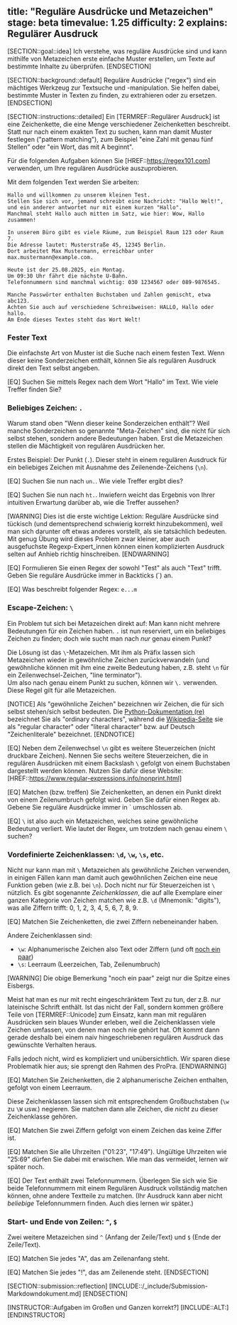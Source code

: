 title: "Reguläre Ausdrücke und Metazeichen"
stage: beta
timevalue: 1.25
difficulty: 2
explains: Regulärer Ausdruck
---

[SECTION::goal::idea]
Ich verstehe, was reguläre Ausdrücke sind und kann mithilfe von Metazeichen erste einfache Muster
erstellen, um Texte auf bestimmte Inhalte zu überprüfen.
[ENDSECTION]


[SECTION::background::default]
Reguläre Ausdrücke ("regex") sind ein mächtiges Werkzeug zur 
Textsuche und -manipulation. 
Sie helfen dabei, bestimmte Muster in Texten zu finden, zu extrahieren oder zu ersetzen.
[ENDSECTION]


[SECTION::instructions::detailed]
Ein [TERMREF::Regulärer Ausdruck] ist eine Zeichenkette, die eine Menge verschiedener Zeichenketten beschreibt.
Statt nur nach einem exakten Text zu suchen, kann man damit Muster festlegen ("pattern matching"), 
zum Beispiel "eine Zahl mit genau fünf Stellen" oder "ein Wort, das mit A beginnt".

Für die folgenden Aufgaben können Sie 
[HREF::https://regex101.com]
verwenden, um Ihre regulären Ausdrücke auszuprobieren.

Mit dem folgenden Text werden Sie arbeiten:
```
Hallo und willkommen zu unserem kleinen Test.
Stellen Sie sich vor, jemand schreibt eine Nachricht: "Hallo Welt!",
und ein anderer antwortet nur mit einem kurzen "Hallo".
Manchmal steht Hallo auch mitten im Satz, wie hier: Wow, Hallo zusammen!

In unserem Büro gibt es viele Räume, zum Beispiel Raum 123 oder Raum 7.
Die Adresse lautet: Musterstraße 45, 12345 Berlin.
Dort arbeitet Max Mustermann, erreichbar unter max.mustermann@example.com.

Heute ist der 25.08.2025, ein Montag.
Um 09:30 Uhr fährt die nächste U-Bahn.
Telefonnummern sind manchmal wichtig: 030 1234567 oder 089-9876545.

Manche Passwörter enthalten Buchstaben und Zahlen gemischt, etwa abc123.
Achten Sie auch auf verschiedene Schreibweisen: HALLO, Hallo oder hallo.
Am Ende dieses Textes steht das Wort Welt!
```

### Fester Text

Die einfachste Art von Muster ist die Suche nach einem festen Text.
Wenn dieser keine Sonderzeichen enthält, können Sie als regulären Ausdruck direkt den Text selbst angeben.

[EQ] Suchen Sie mittels Regex nach dem Wort "Hallo" im Text.
Wie viele Treffer finden Sie?


### Beliebiges Zeichen: `.`

Warum stand oben "Wenn dieser keine Sonderzeichen enthält"?
Weil manche Sonderzeichen so genannte "Meta-Zeichen" sind,
die nicht für sich selbst stehen, sondern andere Bedeutungen haben.
Erst die Metazeichen stellen die Mächtigkeit von regulären Ausdrücken her.

Erstes Beispiel: Der Punkt (`.`).
Dieser steht in einem regulären Ausdruck für ein beliebiges Zeichen mit Ausnahme des
Zeilenende-Zeichens (`\n`).

[EQ] Suchen Sie nun nach `un.`.
Wie viele Treffer ergibt dies?

[EQ] Suchen Sie nun nach `ht.`.
Inwiefern weicht das Ergebnis von Ihrer intuitiven Erwartung darüber ab, wie die Treffer aussehen?

[WARNING]
Dies ist die erste wichtige Lektion:
Reguläre Ausdrücke sind tückisch (und dementsprechend schwierig korrekt hinzubekommen),
weil man sich darunter oft etwas anderes vorstellt, als sie tatsächlich bedeuten.  
Mit genug Übung wird dieses Problem zwar kleiner, aber auch ausgefuchste Regexp-Expert_innen
können einen komplizierten Ausdruck selten auf Anhieb richtig hinschreiben.
[ENDWARNING]

[EQ] Formulieren Sie einen Regex der sowohl "Test" als auch "Text" trifft.
Geben Sie reguläre Ausdrücke immer in Backticks (\`) an.

[EQ] Was beschreibt folgender Regex: `e...m`


### Escape-Zeichen: `\`

Ein Problem tut sich bei Metazeichen direkt auf: Man kann nicht mehrere Bedeutungen für ein
Zeichen haben. 
`.` ist nun reserviert, um ein beliebiges Zeichen zu finden;
doch wie sucht man nach _nur_ genau einem Punkt?

Die Lösung ist das `\`-Metazeichen.
Mit ihm als Präfix lassen sich Metazeichen wieder in gewöhnliche Zeichen zurückverwandeln 
(und gewöhnliche können mit ihm eine zweite Bedeutung haben, z.B. steht `\n` für ein
Zeilenwechsel-Zeichen, "line terminator").  
Um also nach genau einem Punkt zu suchen, können wir `\.` verwenden.
Diese Regel gilt für alle Metazeichen.

[NOTICE]
Als "gewöhnliche Zeichen" bezeichnen wir Zeichen, die für sich selbst stehen/sich selbst bedeuten.
Die 
[Python-Dokumentation (re)](https://docs.python.org/3/library/re.html#regular-expression-syntax)
bezeichnet Sie als "ordinary characters", während die 
[Wikipedia-Seite](https://en.wikipedia.org/wiki/Regular_expression)
sie als "regular character" oder "literal character" bzw. auf Deutsch "Zeichenliterale" bezeichnet.
[ENDNOTICE]

[EQ] Neben dem Zeilenwechsel `\n` gibt es weitere Steuerzeichen (nicht druckbare Zeichen).
Nennen Sie sechs weitere Steuerzeichen, die in regulären Ausdrücken mit 
einem Backslash `\` gefolgt von einem Buchstaben dargestellt werden können. 
Nutzen Sie dafür diese Website:
[HREF::https://www.regular-expressions.info/nonprint.html]

[EQ] Matchen (bzw. treffen) Sie Zeichenketten, an denen ein Punkt direkt von einem
Zeilenumbruch gefolgt wird.
Geben Sie dafür einen Regex ab.
Gebene Sie reguläre Ausdrücke immer in \` umschlossen ab.

[EQ] `\` ist also auch ein Metazeichen, welches seine gewöhnliche Bedeutung verliert. 
Wie lautet der Regex, um trotzdem nach genau einem `\` suchen?


### Vordefinierte Zeichenklassen: `\d`, `\w`, `\s`, etc.

Nicht nur kann man mit `\` Metazeichen als gewöhnliche Zeichen verwenden, in einigen Fällen kann man
damit auch gewöhnlichen Zeichen eine neue Funktion geben (wie z.B. bei `\n`).
Doch nicht nur für Steuerzeichen ist `\` nützlich.
Es gibt sogenannte _Zeichenklassen_, die auf alle Exemplare einer ganzen Kategorie von Zeichen 
matchen wie z.B. `\d` (Mnemonik: "digits"), was alle Ziffern trifft: 0, 1, 2, 3, 4, 5, 6, 7, 8, 9.

[EQ] Matchen Sie Zeichenketten, die zwei Ziffern nebeneinander haben.

Andere Zeichenklassen sind:

- `\w`: Alphanumerische Zeichen also Text oder Ziffern
  (und oft [noch ein paar](https://www.regular-expressions.info/shorthand.html))
- `\s`: Leerraum (Leerzeichen, Tab, Zeilenumbruch)

[WARNING]
Die obige Bemerkung "noch ein paar" zeigt nur die Spitze eines Eisbergs.

Meist hat man es nur mit recht eingeschränktem Text zu tun, der z.B. nur lateinische Schrift enthält.
Ist das nicht der Fall, sondern kommen größere Teile von 
[TERMREF::Unicode] zum Einsatz, kann man mit regulären Ausdrücken sein blaues Wunder erleben,
weil die Zeichenklassen viele Zeichen umfassen, von denen man noch nie gehört hat.
Oft kommt dann gerade deshalb bei einem naiv hingeschriebenen regulären Ausdruck
das gewünschte Verhalten heraus.

Falls jedoch nicht, wird es kompliziert und unübersichtlich.
Wir sparen diese Problematik hier aus; sie sprengt den Rahmen des ProPra.
[ENDWARNING]

[EQ] Matchen Sie Zeichenketten, die 2 alphanumerische Zeichen enthalten, gefolgt von einem Leerraum.

Diese Zeichenklassen lassen sich mit entsprechendem Großbuchstaben (`\w` zu `\W` usw.) negieren.
Sie matchen dann alle Zeichen, die _nicht_ zu dieser Zeichenklasse gehören.

[EQ] Matchen Sie zwei Ziffern gefolgt von einem Zeichen das keine Ziffer ist.

[EQ] Matchen Sie alle Uhrzeiten ("01:23", "17:49").
Ungültige Uhrzeiten wie "25:69" dürfen Sie dabei mit erwischen.
Wie man das vermeidet, lernen wir später noch.

[EQ] Der Text enthält zwei Telefonnummern.
Überlegen Sie sich wie Sie beide Telefonnummern mit einem Regulären Ausdruck vollständig matchen
können, ohne andere Textteile zu matchen. 
(Ihr Ausdruck kann aber nicht _beliebige_ Telefonnummern finden. Auch dies lernen wir später.)


### Start- und Ende von Zeilen: `^`, `$`

Zwei weitere Metazeichen sind `^` (Anfang der Zeile/Text) und `$` (Ende der Zeile/Text).

[EQ] Matchen Sie jedes "A", das am Zeilenanfang steht.

[EQ] Matchen Sie jedes "!", das am Zeilenende steht.
[ENDSECTION]


[SECTION::submission::reflection]
[INCLUDE::/_include/Submission-Markdowndokument.md]
[ENDSECTION]


[INSTRUCTOR::Aufgaben im Großen und Ganzen korrekt?]
[INCLUDE::ALT:]
[ENDINSTRUCTOR]
